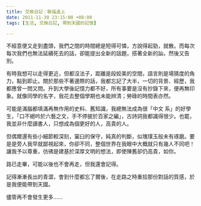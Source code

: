 ```yaml
---
title: 交換日記：聯福道上
date: 2011-11-30 23:15:00 +08:00
tags: [生活, 交換日記, 帶到天國的記憶]

---
```


不經意便又走到盡頭，我們之間的時間總是短得可憐，方說得起勁，就散。而每次每次我們也無法延續死去的話，卻能提出全新的話題，搭著全新的訕，然後又告別。  
  
有時我想可以走得更近，但都沒法子，距離是段姣美的空間，語言則是場猜度的角力，點到即止。關於那些不著邊際的話，我都忘記了大半，一切的背景、經歷，我都應曾一問又問。升到大學後記憶力都不好，所有事要是沒有抄錄下來，便再無印象。就像同學的名字，我花去整個學期也未能辨清；勞碌的時間表亦然。  
  
可能是滿腦都填滿再無作用的史料、舊知識，我總無法成為很「中文 系」的好學生，「口不絕吟於六藝之文，手不停披於百家之編」，古詩詞我都識得很少。也罷，我並非什麼讀書人，只想成為個更好的人，高貴的人。  
  
但偶爾還有些小細節較深刻，窠臼的保守，純真的判斷，似塊璞玉般未有琢磨。要是是旁人我早就鄙視起來，你卻不同，整個世界在我眼中大概就只有幾人不同吧！讓我予以尊重，彷彿是建基於深厚文明的想法，即使陳舊卻仍高貴，如你。  
  
路已走畢，可能以後也不會再走，但我還會記得。  
  
記得漸漸長出的青澀，會到什麼都忘了爾後，在走路之時重拾那份對話的質感，於是我便能帶到天國。  
  
儘管再不會發生更多……
